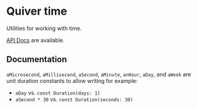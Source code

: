 Quiver time
======

Utilities for working with time.

[API Docs](http://www.dartdocs.org/documentation/quiver_time/latest) are available.

## Documentation

`aMicrosecond`, `aMillisecond`, `aSecond`, `aMinute`, `anHour`, `aDay`, and
`aWeek` are unit duration constants to allow writing for example:

* `aDay` vs. `const Duration(days: 1)`
* `aSecond * 30` vs. `const Duration(seconds: 30)`
